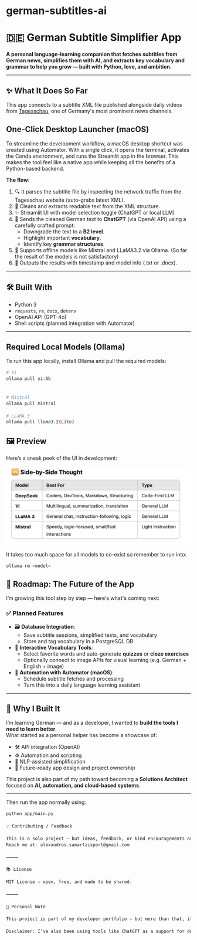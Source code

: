 # german-subtitles-ai

# 🇩🇪 German Subtitle Simplifier App

**A personal language-learning companion that fetches subtitles from German news, simplifies them with AI, and extracts key vocabulary and grammar to help you grow — built with Python, love, and ambition.**

---

## ✨ What It Does So Far

This app connects to a subtitle XML file published alongside daily videos from [Tagesschau](https://www.tagesschau.de/), one of Germany's most prominent news channels.

## One-Click Desktop Launcher (macOS)

To streamline the development workflow, a macOS desktop shortcut was created using Automator. With a single click, it opens the terminal, activates the Conda environment, and runs the Streamlit app in the browser. This makes the tool feel like a native app while keeping all the benefits of a Python-based backend.

**The flow:**

1. 🔍 It parses the subtitle file by inspecting the network traffic from the Tagesschau website (auto-grabs latest XML).
2. 🧼 Cleans and extracts readable text from the XML structure.
3. ✨ Streamlit UI with model selection toggle (ChatGPT or local LLM)
4. 🤖 Sends the cleaned German text to **ChatGPT** (via OpenAI API) using a carefully crafted prompt:
   - Downgrade the text to a **B2 level**.
   - Highlight important **vocabulary**.
   - Identify key **grammar structures**.
5. 🧠 Supports offline models like Mistral and LLaMA3.2 via Ollama. (So far the result of the models is not satisfactory)
6. 📄 Outputs the results with timestamp and model info (.txt or .docx).

---

## 🛠️ Built With

- Python 3
- `requests`, `re`, `docx`, `dotenv`
- OpenAI API (GPT-4o)
- Shell scripts (planned integration with Automator)

---

## Required Local Models (Ollama)

To run this app locally, install Ollama and pull the required models:

```bash
# Yi
ollama pull yi:6b


# Mistral
ollama pull mistral

# LLaMA 3
ollama pull llama3.2(Lite)
```

## 🖼️ Preview

Here’s a sneak peek of the UI in development:

![Streamlit UI Preview](models.png)

It takes too much space for all models to co-exist so remember to run into:

```bash
ollama rm <model>
```

## 🚧 Roadmap: The Future of the App

I’m growing this tool step by step — here's what's coming next:

### ✅ Planned Features

- 🗃 **Database Integration**:
  - Save subtitle sessions, simplified texts, and vocabulary
  - Store and tag vocabulary in a PostgreSQL DB
- 🧪 **Interactive Vocabulary Tools**:
  - Select favorite words and auto-generate **quizzes** or **cloze exercises**
  - Optionally connect to image APIs for visual learning (e.g. German + English + image)
- 🔁 **Automation with Automator (macOS)**:
  - Schedule subtitle fetches and processing
  - Turn this into a daily language learning assistant

---

## 🎯 Why I Built It

I’m learning German — and as a developer, I wanted to **build the tools I need to learn better**.  
What started as a personal helper has become a showcase of:

- 🛠 API integration (OpenAI)
- ⚙️ Automation and scripting
- 🧠 NLP-assisted simplification
- 🧩 Future-ready app design and project ownership

This project is also part of my path toward becoming a **Solutions Architect** focused on **AI, automation, and cloud-based systems**.

---

Then run the app normally using:

```bash
python app/main.py

💡 Contributing / Feedback

This is a solo project — but ideas, feedback, or kind encouragements are always welcome.
Reach me at: alexandros.samartzisport@gmail.com

⸻

📚 License

MIT License – open, free, and made to be shared.

⸻

🙌 Personal Note

This project is part of my developer portfolio — but more than that, it’s my language learning partner, and a representation of how I solve problems by combining curiosity, technology, and automation.

Disclaimer: I’ve also been using tools like ChatGPT as a support for development, planning, and language — not just as a code assistant, but as a way to clarify ideas and move faster
```
